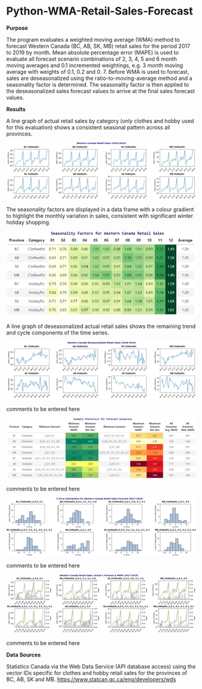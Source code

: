 # Python-WMA-Retail-Sales-Forecast


**Purpose**

The program evaluates a weighted moving average (WMA) method to forecast Western Canada (BC, AB, SK, MB) retail sales for the period 2017 to 2019 by month. Mean absolute percentage error (MAPE) is used to evaluate all forecast scenario combinations of 2, 3, 4, 5 and 6 month moving averages and 0.1 incremented weightings, e.g. 3 month moving average with weights of 0.1, 0.2 and 0. 7. Before WMA is used to forecast, sales are deseasonalized using the ratio-to-moving-average method and a seasonality factor is determined. The seasonality factor is then applied to the deseasonalized sales forecast values to arrive at the final sales forecast values.

**Results**

A line graph of actual retail sales by category (only clothes and hobby used for this evaluation) shows a consistent seasonal pattern across all provinces.  

![alt text](https://github.com/aaronmkwong/Python-WMA-Retail-Sales-Forecast/blob/main/Images/01_Western_Canada_Retail_Sales.JPG)

The seasonality factors are displayed in a data frame with a colour gradient to highlight the monthly variation in sales, consistent with significant winter holiday shopping.   

![alt text](https://github.com/aaronmkwong/Python-WMA-Retail-Sales-Forecast/blob/main/Images/02_Seasonality_Factors.JPG)

A line graph of deseasonalized actual retail sales shows the remaining trend and cycle components of the time series.  

![alt text](https://github.com/aaronmkwong/Python-WMA-Retail-Sales-Forecast/blob/main/Images/03_Deasonalized_Sales.JPG)

comments to be entered here

![alt text](https://github.com/aaronmkwong/Python-WMA-Retail-Sales-Forecast/blob/main/Images/04_Summary_Statistics_Forecast.JPG)

comments to be entered here

![alt text](https://github.com/aaronmkwong/Python-WMA-Retail-Sales-Forecast/blob/main/Images/05_Error_Distribution.JPG)

comments to be entered here

![alt text](https://github.com/aaronmkwong/Python-WMA-Retail-Sales-Forecast/blob/main/Images/06_Actual_Forecast_MAPE.JPG)

comments to be entered here

**Data Sources**

Statistics Canada via the Web Data Service (API database access) using the vector IDs specific for clothes and hobby retail sales for the provinces of BC, AB, SK and MB. 
https://www.statcan.gc.ca/eng/developers/wds
